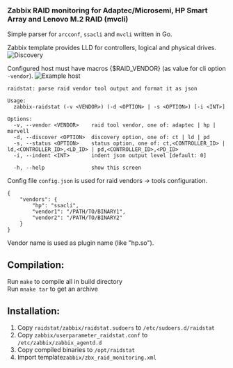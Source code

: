 ### Zabbix RAID monitoring for Adaptec/Microsemi, HP Smart Array and Lenovo M.2 RAID (mvcli)
Simple parser for `arcconf`, `ssacli` and `mvcli` written in Go.

Zabbix template provides LLD for controllers, logical and physical drives.
![Discovery](https://user-images.githubusercontent.com/31385755/65332764-f9f3f380-dbc7-11e9-9d08-9a2e5bc236bf.png)

Configured host must have macros {$RAID_VENDOR} (as value for cli option `-vendor`).
![Example host](https://user-images.githubusercontent.com/31385755/65949183-5cf54e00-e444-11e9-9070-ef570a53c7e4.png)

```
raidstat: parse raid vendor tool output and format it as json

Usage:
  zabbix-raidstat (-v <VENDOR>) (-d <OPTION> | -s <OPTION>) [-i <INT>]

Options:
  -v, --vendor <VENDOR>    raid tool vendor, one of: adaptec | hp | marvell
  -d, --discover <OPTION>  discovery option, one of: ct | ld | pd
  -s, --status <OPTION>    status option, one of: ct,<CONTROLLER_ID> | ld,<CONTROLLER_ID>,<LD_ID> | pd,<CONTROLLER_ID>,<PD_ID>
  -i, --indent <INT>       indent json output level [default: 0]

  -h, --help               show this screen

```
Config file `config.json` is used for raid vendors -> tools configuration.
```
{
    "vendors": {
        "hp": "ssacli",
        "vendor1": "/PATH/TO/BINARY1",
        "vendor2": "/PATH/TO/BINARY2"
    }
}
```
Vendor name is used as plugin name (like "hp.so").

## Compilation:
Run `make` to compile all in build directory  
Run `mnake tar` to get an archive  

## Installation:

1. Copy `raidstat/zabbix/raidstat.sudoers` to `/etc/sudoers.d/raidstat`
2. Copy `zabbix/userparameter_raidstat.conf` to `/etc/zabbix/zabbix_agentd.d`
3. Copy compiled binaries to `/opt/raidstat`
4. Import template`zabbix/zbx_raid_monitoring.xml`
